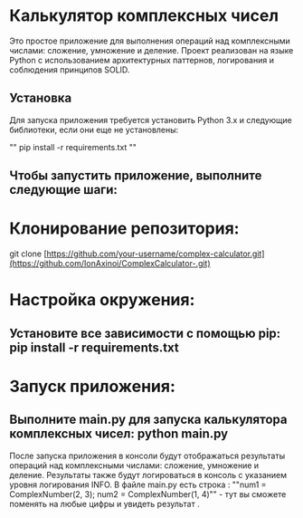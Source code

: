 # Калькулятор комплексных чисел

Это простое приложение для выполнения операций над комплексными числами: сложение, умножение и деление. Проект реализован на языке Python с использованием архитектурных паттернов, логирования и соблюдения принципов SOLID.

## Установка

Для запуска приложения требуется установить Python 3.x и следующие библиотеки, если они еще не установлены:

  "" pip install -r requirements.txt "" 


## Чтобы запустить приложение, выполните следующие шаги:

# Клонирование репозитория:
   git clone [https://github.com/your-username/complex-calculator.git](https://github.com/IonAxinoi/ComplexCalculator-.git)

# Настройка окружения:

 ## Установите все зависимости с помощью pip:   pip install -r requirements.txt

# Запуск приложения:
   ## Выполните main.py для запуска калькулятора комплексных чисел:   python main.py

После запуска приложения в консоли будут отображаться результаты операций над комплексными числами: сложение, умножение и деление. Результаты также будут логироваться в консоль с указанием уровня логирования INFO. 
В файле main.py  есть строка : ""num1 = ComplexNumber(2, 3); num2 = ComplexNumber(1, 4)"" - тут вы сможете поменять на любые цифры и увидеть результат .
